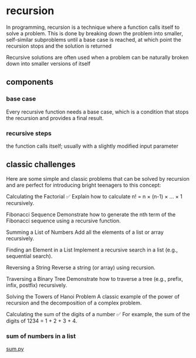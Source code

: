 # recursion

In programming, recursion is a technique where a function calls itself to solve
a problem. This is done by breaking down the problem into smaller, self-similar
subproblems until a base case is reached, at which point the recursion stops
and the solution is returned

Recursive solutions are often used when a problem can be naturally broken down
into smaller versions of itself

## components

### base case

Every recursive function needs a base case, which is a condition that stops the
recursion and provides a final result.

### recursive steps

the function calls itself; usually with a slightly modified input parameter

## classic challenges

Here are some simple and classic problems that can be solved by recursion and
are perfect for introducing bright teenagers to this concept:

Calculating the Factorial ✅ 
Explain how to calculate n! = n × (n-1) × ... × 1 recursively.

Fibonacci Sequence
Demonstrate how to generate the nth term of the Fibonacci sequence using a
recursive function.

Summing a List of Numbers
Add all the elements of a list or array recursively.

Finding an Element in a List
Implement a recursive search in a list (e.g., sequential search).

Reversing a String
Reverse a string (or array) using recursion.

Traversing a Binary Tree
Demonstrate how to traverse a tree (e.g., prefix, infix, postfix) recursively.

Solving the Towers of Hanoi Problem
A classic example of the power of recursion and the decomposition of a complex problem.

Calculating the sum of the digits of a number ✅ 
For example, the sum of the digits of 1234 = 1 + 2 + 3 + 4.

### sum of numbers in a list

[sum.py](sum.py)
